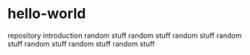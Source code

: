 # hello-world
repository introduction
random stuff random stuff random stuff random stuff random stuff random stuff random stuff
